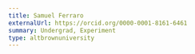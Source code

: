 ```yaml
---
title: Samuel Ferraro
externalUrl: https://orcid.org/0000-0001-8161-6461
summary: Undergrad, Experiment
type: altbrownuniversity
---
```

